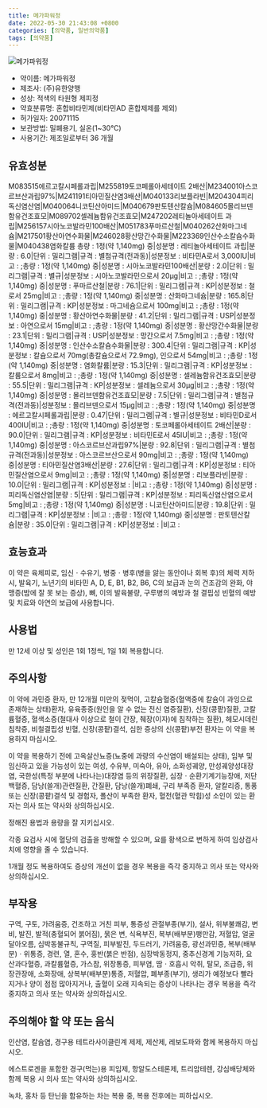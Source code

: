 ```yaml
---
title: 메가파워정
date: 2022-05-30 21:43:08 +0800
categories: [의약품, 일반의약품]
tags: [의약품]
---
```

![메가파워정](https://nedrug.mfds.go.kr/pbp/cmn/itemImageDownload/147427814578200038)

- 약이름: 메가파워정
- 제조사: (주)유한양행
- 성상: 적색의 타원형 제피정
- 약효분류명: 혼합비타민제(비타민AD 혼합제제를 제외)
- 허가일자: 20071115
- 보관방법: 밀폐용기, 실온(1~30℃)
- 사용기간: 제조일로부터 36 개월
## 유효성분
M083515에르고칼시페롤과립|M255819토코페롤아세테이트 2배산|M234001아스코르브산과립97%|M241191티아민질산염3배산|M040133리보플라빈|M204304피리독신염산염|M040064니코틴산아미드|M040679판토텐산칼슘|M084605몰리브덴함유건조효모|M089702셀레늄함유건조효모|M247202레티놀아세테이트 과립|M256157시아노코발라민100배산|M051783푸마르산철|M040262산화마그네슘|M217501황산아연수화물|M246028황산망간수화물|M223369인산수소칼슘수화물|M040438염화칼륨
총량 : 1정(약 1,140mg) 중|성분명 : 레티놀아세테이트 과립|분량 : 6.0|단위 : 밀리그램|규격 : 별첨규격(전과동)|성분정보 : 비타민A로서 3,000IU|비고 : ;총량 : 1정(약 1,140mg) 중|성분명 : 시아노코발라민100배산|분량 : 2.0|단위 : 밀리그램|규격 : 별규|성분정보 : 시아노코발라민으로서 20μg|비고 : ;총량 : 1정(약 1,140mg) 중|성분명 : 푸마르산철|분량 : 76.1|단위 : 밀리그램|규격 : KP|성분정보 : 철로서 25mg|비고 : ;총량 : 1정(약 1,140mg) 중|성분명 : 산화마그네슘|분량 : 165.8|단위 : 밀리그램|규격 : KP|성분정보 : 마그네슘으로서 100mg|비고 : ;총량 : 1정(약 1,140mg) 중|성분명 : 황산아연수화물|분량 : 41.2|단위 : 밀리그램|규격 : USP|성분정보 : 아연으로서 15mg|비고 : ;총량 : 1정(약 1,140mg) 중|성분명 : 황산망간수화물|분량 : 23.1|단위 : 밀리그램|규격 : USP|성분정보 : 망간으로서 7.5mg|비고 : ;총량 : 1정(약 1,140mg) 중|성분명 : 인산수소칼슘수화물|분량 : 300.4|단위 : 밀리그램|규격 : KP|성분정보 : 칼슘으로서 70mg(총칼슘으로서 72.9mg), 인으로서 54mg|비고 : ;총량 : 1정(약 1,140mg) 중|성분명 : 염화칼륨|분량 : 15.3|단위 : 밀리그램|규격 : KP|성분정보 : 칼륨으로서 8mg|비고 : ;총량 : 1정(약 1,140mg) 중|성분명 : 셀레늄함유건조효모|분량 : 55.5|단위 : 밀리그램|규격 : KP|성분정보 : 셀레늄으로서 30μg|비고 : ;총량 : 1정(약 1,140mg) 중|성분명 : 몰리브덴함유건조효모|분량 : 7.5|단위 : 밀리그램|규격 : 별첨규격(전과동)|성분정보 : 몰리브덴으로서 15μg|비고 : ;총량 : 1정(약 1,140mg) 중|성분명 : 에르고칼시페롤과립|분량 : 0.47|단위 : 밀리그램|규격 : 별규|성분정보 : 비타민D로서 400IU|비고 : ;총량 : 1정(약 1,140mg) 중|성분명 : 토코페롤아세테이트 2배산|분량 : 90.0|단위 : 밀리그램|규격 : KP|성분정보 : 비타민E로서 45IU|비고 : ;총량 : 1정(약 1,140mg) 중|성분명 : 아스코르브산과립97%|분량 : 92.8|단위 : 밀리그램|규격 : 별첨규격(전과동)|성분정보 : 아스코르브산으로서 90mg|비고 : ;총량 : 1정(약 1,140mg) 중|성분명 : 티아민질산염3배산|분량 : 27.6|단위 : 밀리그램|규격 : KP|성분정보 : 티아민질산염으로서 9mg|비고 : ;총량 : 1정(약 1,140mg) 중|성분명 : 리보플라빈|분량 : 10.0|단위 : 밀리그램|규격 : KP|성분정보 : |비고 : ;총량 : 1정(약 1,140mg) 중|성분명 : 피리독신염산염|분량 : 5|단위 : 밀리그램|규격 : KP|성분정보 : 피리독신염산염으로서 5mg|비고 : ;총량 : 1정(약 1,140mg) 중|성분명 : 니코틴산아미드|분량 : 19.8|단위 : 밀리그램|규격 : KP|성분정보 : |비고 : ;총량 : 1정(약 1,140mg) 중|성분명 : 판토텐산칼슘|분량 : 35.0|단위 : 밀리그램|규격 : KP|성분정보 : |비고 :
## 효능효과
이 약은 육체피로, 임신ㆍ수유기, 병중ㆍ병후(병을 앓는 동안이나 회복 후)의 체력 저하 시, 발육기, 노년기의 비타민 A, D, E, B1, B2, B6, C의 보급과 눈의 건조감의 완화, 야맹증(밤에 잘 못 보는 증상), 뼈, 이의 발육불량, 구루병의 예방과 철 결핍성 빈혈의 예방 및 치료와 아연의 보급에 사용합니다.

## 사용법
만 12세 이상 및 성인은 1회 1정씩, 1일 1회 복용합니다.

## 주의사항
이 약에 과민증 환자, 만 12개월 미만의 젖먹이, 고칼슘혈증(혈액중에 칼슘이 과잉으로 존재하는 상태)환자, 유육종증(원인을 알 수 없는 전신 염증질환), 신장(콩팥)질환, 고칼륨혈증, 혈색소증(철대사 이상으로 철이 간장, 췌장(이자)에 침착하는 질환), 헤모시데린침착증, 비철결핍성 빈혈, 신장(콩팥)결석, 심한 증상의 신(콩팥)부전 환자는 이 약을 복용하지 마십시오.

이 약을 복용하기 전에 고옥살산뇨증(뇨중에 과량의 수산염이 배설되는 상태), 임부 및 임신하고 있을 가능성이 있는 여성, 수유부, 미숙아, 유아, 소화성궤양, 만성궤양성대장염, 국한성(특정 부분에 나타나는)대장염 등의 위장질환, 심장ㆍ순환기계기능장애, 저단백혈증, 담낭(쓸개)관련질환, 간질환, 담낭(쓸개)폐쇄, 구리 부족증 환자, 알칼리증, 통풍 또는 신장(콩팥)결석 및 경험자, 폴산이 부족한 환자, 혈전(혈관 막힘)성 소인이 있는 환자는 의사 또는 약사와 상의하십시오.

정해진 용법과 용량을 잘 지키십시오.

각종 요검사 시에 혈당의 검출을 방해할 수 있으며, 요를 황색으로 변하게 하여 임상검사치에 영향을 줄 수 있습니다.

1개월 정도 복용하여도 증상의 개선이 없을 경우 복용을 즉각 중지하고 의사 또는 약사와 상의하십시오.

## 부작용
구역, 구토, 가려움증, 건조하고 거친 피부, 통증성 관절부종(부기), 설사, 위부불쾌감, 변비, 발진, 발적(충혈되어 붉어짐), 묽은 변, 식욕부진, 복부(배부분)팽만감, 저혈압, 얼굴달아오름, 심박동불규칙, 구역질, 피부발진, 두드러기, 가려움증, 광선과민증, 복부(배부분)ㆍ위통증, 경련, 열, 혼수, 홍반(붉은 반점), 심장박동정지, 중추신경계 기능저하, 요산과다혈증, 과칼륨혈증, 가스참, 위장통증, 피부염, 땀ㆍ호흡시 악취, 탈모, 조급증, 위장관장애, 소화장애, 상복부(배부분)통증, 저혈압, 폐부종(부기), 생리가 예정보다 빨라지거나 양이 점점 많아지거나, 출혈이 오래 지속되는 증상이 나타나는 경우 복용을 즉각 중지하고 의사 또는 약사와 상의하십시오.

## 주의해야 할 약 또는 음식
인산염, 칼슘염, 경구용 테트라사이클린계 제제, 제산제, 레보도파와 함께 복용하지 마십시오.

에스트로겐을 포함한 경구(먹는)용 피임제, 항알도스테론제, 트리암테렌, 강심배당체와 함께 복용 시 의사 또는 약사와 상의하십시오.

녹차, 홍차 등 탄닌을 함유하는 차는 복용 중, 복용 전후에는 피하십시오.

